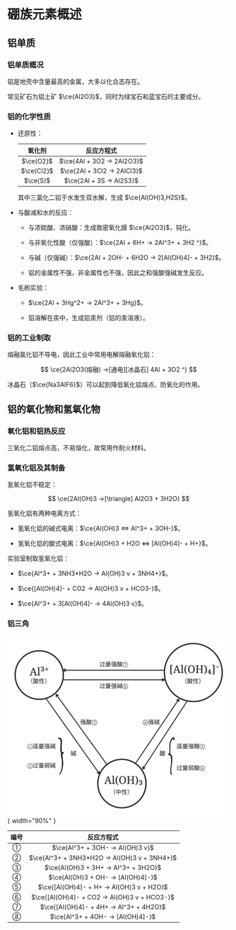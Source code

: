 # 硼族元素概述

## 铝单质

### 铝单质概况

铝是地壳中含量最高的金属，大多以化合态存在。

常见矿石为铝土矿 $\ce{Al2O3}$，同时为绿宝石和蓝宝石的主要成分。

### 铝的化学性质

- 还原性：

    | 氧化剂 | 反应方程式 |
    | :-: | :-: |
    | $\ce{O2}$ | $\ce{4Al + 3O2 -> 2Al2O3}$ |
    | $\ce{Cl2}$ | $\ce{2Al + 3Cl2 -> 2AlCl3}$ |
    | $\ce{S}$ | $\ce{2Al + 3S -> Al2S3}$ |

    其中三氯化二铝于水发生双水解，生成 $\ce{Al(OH)3,H2S}$。

- 与酸减和水的反应：

    - 与浓硫酸、浓硝酸：生成致密氧化膜 $\ce{Al2O3}$，钝化。

    - 与非氧化性酸（仅强酸）：$\ce{2Al + 6H+ -> 2Al^3+ + 3H2 ^}$。

    - 与碱（仅强碱）：$\ce{2Al + 2OH- + 6H2O -> 2[Al(OH)4]- + 3H2}$。

    - 铝的金属性不强，非金属性也不强，因此之和强酸强碱发生反应。

- 毛刷实验：

    - $\ce{2Al + 3Hg^2+ -> 2Al^3+ + 3Hg}$。

    - 铝溶解在汞中，生成铝汞剂（铝的汞溶液）。

### 铝的工业制取

熔融氯化铝不导电，因此工业中常用电解熔融氧化铝：

$$
\ce{2Al2O3(熔融) ->[通电][冰晶石] 4Al + 3O2 ^}
$$

冰晶石（$\ce{Na3AlF6}$）可以起到降低氧化铝熔点、防氧化的作用。

## 铝的氧化物和氢氧化物

### 氧化铝和铝热反应

三氧化二铝熔点高，不易熔化，故常用作耐火材料。

### 氢氧化铝及其制备

氢氧化铝不稳定：

$$
\ce{2Al(OH)3 ->[\triangle] Al2O3 + 3H2O}
$$

氢氧化铝有两种电离方式：

- 氢氧化铝的碱式电离：$\ce{Al(OH)3 <=> Al^3+ + 3OH-}$。

- 氢氧化铝的酸式电离：$\ce{Al(OH)3 + H2O <=> [Al(OH)4]- + H+}$。

实验室制取氢氧化铝：

- $\ce{Al^3+ + 3NH3*H2O -> Al(OH)3 v + 3NH4+}$。

- $\ce{[Al(OH)4]- + CO2 -> Al(OH)3 v + HCO3-}$。

- $\ce{Al^3+ + 3[Al(OH)4]- -> 4Al(OH)3 v}$。

### 铝三角

![铝三角](./铝三角.svg){ width="90%" }

| 编号 | 反应方程式 |
| :-: | :-: |
| ① | $\ce{Al^3+ + 3OH- -> Al(OH)3 v}$ |
| ② | $\ce{Al^3+ + 3NH3*H2O -> Al(OH)3 v + 3NH4+}$ |
| ③ | $\ce{Al(OH)3 + 3H+ -> Al^3+ + 3H2O}$ |
| ④ | $\ce{Al(OH)3 + OH- -> [Al(OH)4]-}$ |
| ⑤ | $\ce{[Al(OH)4]- + H+ -> Al(OH)3 v + H2O}$ |
| ⑥ | $\ce{[Al(OH)4]- + CO2 -> Al(OH)3 v + HCO3-}$ |
| ⑦ | $\ce{[Al(OH)4]- + 4H+ -> Al^3+ + 4H2O}$ |
| ⑧ | $\ce{Al^3+ + 4OH- -> [Al(OH)4]-}$ |
